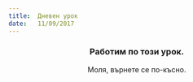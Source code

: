 ```yaml
---
title:  Дневен урок
date:   11/09/2017
---
```


### <center>Работим по този урок.</center>
<center>Моля, върнете се по-късно.</center>